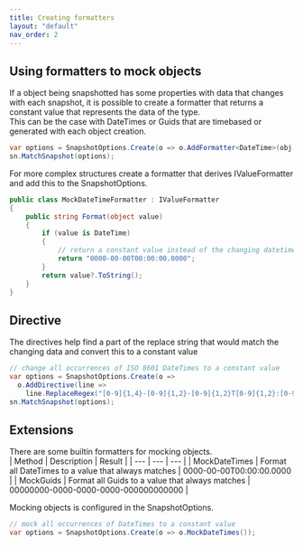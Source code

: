 ```yaml
---
title: Creating formatters
layout: "default"
nav_order: 2
---
```

## Using formatters to mock objects
If a object being snapshotted has some properties with data that changes with each snapshot, it is possible to create a formatter that returns a constant value that represents the data of the type.  
This can be the case with DateTimes or Guids that are timebased or generated with each object creation.  
  
```csharp
var options = SnapshotOptions.Create(o => o.AddFormatter<DateTime>(obj => "0000-00-00T00:00:00.0000"));
sn.MatchSnapshot(options);
```
For more complex structures create a formatter that derives IValueFormatter and add this to the SnapshotOptions.  
```csharp
public class MockDateTimeFormatter : IValueFormatter
{
	public string Format(object value)
	{
		if (value is DateTime)
		{
            // return a constant value instead of the changing datetime
            return "0000-00-00T00:00:00.0000";
		}
		return value?.ToString();
	}
}
```  
  
## Directive
The directives help find a part of the replace string that would match the changing data and convert this to a constant value  
  
```csharp
// change all occurrences of ISO 8601 DateTimes to a constant value
var options = SnapshotOptions.Create(o => 
  o.AddDirective(line => 
    line.ReplaceRegex("[0-9]{1,4}-[0-9]{1,2}-[0-9]{1,2}T[0-9]{1,2}:[0-9]{1,2}:[0-9]{1,2}.[0-9]{1,7}\\+[0-9]{1,2}:[0-9]{1,2}", "0000-00-00T00:00:00.0000")));
sn.MatchSnapshot(options);
```
## Extensions
There are some builtin formatters for mocking objects.  
| Method | Description | Result | 
| --- | --- | --- | 
| MockDateTimes | Format all DateTimes to a value that always matches | 0000-00-00T00:00:00.0000 | 
| MockGuids | Format all Guids to a value that always matches | 00000000-0000-0000-0000-000000000000 | 
  
Mocking objects is configured in the SnapshotOptions.
```csharp
// mock all occurrences of DateTimes to a constant value
var options = SnapshotOptions.Create(o => o.MockDateTimes());
```
